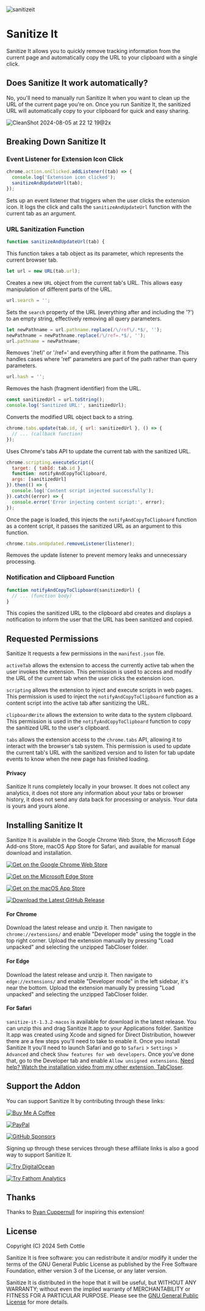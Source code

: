 ![sanitizeit](https://github.com/user-attachments/assets/29507a3b-51d0-42e0-b7ba-b4698046025b)

# Sanitize It

Sanitize It allows you to quickly remove tracking information from the current page and automatically copy the URL to your clipboard with a single click.

## Does Sanitize It work automatically?
No, you'll need to manually run Sanitize It when you want to clean up the URL of the current page you're on. Once you run Sanitize It, the sanitized URL will automatically copy to your clipboard for quick and easy sharing.

![CleanShot 2024-08-05 at 22 12 19@2x](https://github.com/user-attachments/assets/3532bcce-1974-4915-8b28-11cdeb7a39d8)

## Breaking Down Sanitize It

### Event Listener for Extension Icon Click

```javascript
chrome.action.onClicked.addListener((tab) => {
  console.log('Extension icon clicked');
  sanitizeAndUpdateUrl(tab);
});
```

Sets up an event listener that triggers when the user clicks the extension icon. It logs the click and calls the `sanitizeAndUpdateUrl` function with the current tab as an argument.

### URL Sanitization Function

```javascript
function sanitizeAndUpdateUrl(tab) {
```

This function takes a tab object as its parameter, which represents the current browser tab.

```javascript
let url = new URL(tab.url);
```

Creates a new `URL` object from the current tab's URL. This allows easy manipulation of different parts of the URL.

```javascript
url.search = '';
```

Sets the `search` property of the URL (everything after and including the '?') to an empty string, effectively removing all query parameters.

```javascript
let newPathname = url.pathname.replace(/\/ref\/.*$/, '');
newPathname = newPathname.replace(/\/ref=.*$/, '');
url.pathname = newPathname;
```

Removes '/ref/' or '/ref=' and everything after it from the pathname. This handles cases where 'ref' parameters are part of the path rather than query parameters.

```javascript
url.hash = '';
```

Removes the hash (fragment identifier) from the URL.

```javascript
const sanitizedUrl = url.toString();
console.log('Sanitized URL:', sanitizedUrl);
```

Converts the modified URL object back to a string.

```javascript
chrome.tabs.update(tab.id, { url: sanitizedUrl }, () => {
  // ... (callback function)
});
```

Uses Chrome's tabs API to update the current tab with the sanitized URL.

```javascript
chrome.scripting.executeScript({
  target: { tabId: tab.id },
  function: notifyAndCopyToClipboard,
  args: [sanitizedUrl]
}).then(() => {
  console.log('Content script injected successfully');
}).catch((error) => {
  console.error('Error injecting content script:', error);
});
```

Once the page is loaded, this injects the `notifyAndCopyToClipboard` function as a content script, it passes the sanitized URL as an argument to this function.

```javascript
chrome.tabs.onUpdated.removeListener(listener);
```

Removes the update listener to prevent memory leaks and unnecessary processing.

### Notification and Clipboard Function

```javascript
function notifyAndCopyToClipboard(sanitizedUrl) {
  // ... (function body)
}
```

This copies the sanitized URL to the clipboard abd creates and displays a notification to inform the user that the URL has been sanitized and copied.

## Requested Permissions
Sanitize It requests a few permissions in the `manifest.json` file.

`activeTab` allows the extension to access the currently active tab when the user invokes the extension. This permission is used to access and modify the URL of the current tab when the user clicks the extension icon.

`scripting` allows the extension to inject and execute scripts in web pages. This permission is used to inject the `notifyAndCopyToClipboard` function as a content script into the active tab after sanitizing the URL.

`clipboardWrite` allows the extension to write data to the system clipboard. This permission is used in the `notifyAndCopyToClipboard` function to copy the sanitized URL to the user's clipboard.

`tabs` allows the extension access to the `chrome.tabs` API, allowing it to interact with the browser's tab system. This permission is used to update the current tab's URL with the sanitized version and to listen for tab update events to know when the new page has finished loading.

#### Privacy

Sanitize It runs completely locally in your browser. It does not collect any analytics, it does not store any information about your tabs or browser history, it does not send any data back for processing or analysis. Your data is yours and yours alone. 

## Installing Sanitize It

Sanitize It is available in the Google Chrome Web Store, the Microsoft Edge Add-ons Store, macOS App Store for Safari, and available for manual download and installation.

[![Get on the Google Chrome Web Store](https://cdn.cottle.cloud/tabcloser/buttons/button-webstore.svg)](https://chromewebstore.google.com/detail/sanitize-it/cdihhogfljcidhcpjdhhelbmbhbeafgd)

[![Get on the Microsoft Edge Store](https://cdn.cottle.cloud/tabcloser/buttons/button-edge.svg)](#)

[![Get on the macOS App Store](https://cdn.cottle.cloud/tabcloser/buttons/button-macos.svg)](https://apps.apple.com/us/app/sanitize-it/id6612008481)

[![Download the Latest GitHub Release](https://cdn.cottle.cloud/tabcloser/buttons/button-latest.svg)](https://github.com/sethcottle/sanitize-it/zipball/main)

#### For Chrome
Download the latest release and unzip it. Then navigate to `chrome://extensions/` and enable "Developer mode" using the toggle in the top right corner. Upload the extension manually by pressing "Load unpacked" and selecting the unzipped TabCloser folder.

#### For Edge
Download the latest release and unzip it. Then navigate to `edge://extensions/` and enable "Developer mode" in the left sidebar, it's near the bottom. Upload the extension manually by pressing "Load unpacked" and selecting the unzipped TabCloser folder.

#### For Safari
`sanitize-it-1.3.2-macos` is available for download in the latest release. You can unzip this and drag Sanitize It.app to your Applications folder. Sanitize It.app was created using Xcode and signed for Direct Distribution, however there are a few steps you'll need to take to enable it. Once you install Sanitize It you'll need to launch Safari and go to `Safari` > `Settings` > `Advanced` and check `Show features for web developers`. Once you've done that, go to the Developer tab and enable `Allow unsigned extensions`. [Need help? Watch the installation video from my other extension, TabCloser](https://youtu.be/ZKSxBJY_g7c?si=7oH_BDfJDnXYTIY3).

## Support the Addon

You can support Sanitize It by contributing through these links:

[![Buy Me A Coffee](https://cdn.cottle.cloud/tabcloser/buttons/button-bmac.svg)](https://buymeacoffee.com/seth)

[![PayPal](https://cdn.cottle.cloud/tabcloser/buttons/button-paypal.svg)](https://www.paypal.com/paypalme/sethcottle)

[![GitHub Sponsors](https://cdn.cottle.cloud/tabcloser/buttons/button-ghs.svg)](https://github.com/sponsors/sethcottle)

Signing up through these services through these affiliate links is also a good way to support Sanitize It.

[![Try DigitalOcean](https://cdn.cottle.cloud/tabcloser/buttons/button-do.svg)](https://m.do.co/c/632b45e20266)

[![Try Fathom Analytics](https://cdn.cottle.cloud/tabcloser/buttons/button-fa.svg)](https://usefathom.com/ref/EQVZMV)

## Thanks
Thanks to [Ryan Cuppernull](https://github.com/proxemics) for inspiring this extension!

## License

Copyright (C) 2024 Seth Cottle

Sanitize It is free software: you can redistribute it and/or modify
it under the terms of the GNU General Public License as published by
the Free Software Foundation, either version 3 of the License, or any later version.

Sanitize It is distributed in the hope that it will be useful,
but WITHOUT ANY WARRANTY; without even the implied warranty of
MERCHANTABILITY or FITNESS FOR A PARTICULAR PURPOSE. Please see the
[GNU General Public License](https://www.gnu.org/licenses/quick-guide-gplv3.html) for more details.
